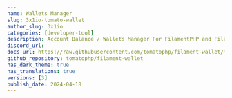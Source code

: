 ```yaml
---
name: Wallets Manager
slug: 3x1io-tomato-wallet
author_slug: 3x1io
categories: [developer-tool]
description: Account Balance / Wallets Manager For FilamentPHP and Filament Account Builder
discord_url: 
docs_url: https://raw.githubusercontent.com/tomatophp/filament-wallet/master/README.md
github_repository: tomatophp/filament-wallet
has_dark_theme: true
has_translations: true
versions: [3]
publish_date: 2024-04-18
---
```

